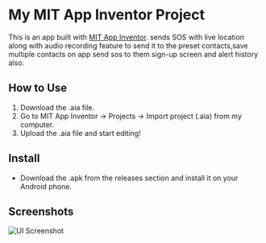 # My MIT App Inventor Project

This is an app built with [MIT App Inventor](https://appinventor.mit.edu/).
sends SOS with live location along with audio recording feature to send it to the preset contacts,save multiple contacts on app send sos to them sign-up screen and alert history also.

## How to Use
1. Download the .aia file.
2. Go to MIT App Inventor → Projects → Import project (.aia) from my computer.
3. Upload the .aia file and start editing!

## Install
- Download the .apk from the releases section and install it on your Android phone.

## Screenshots
![UI Screenshot](screenshots/ui.png)
